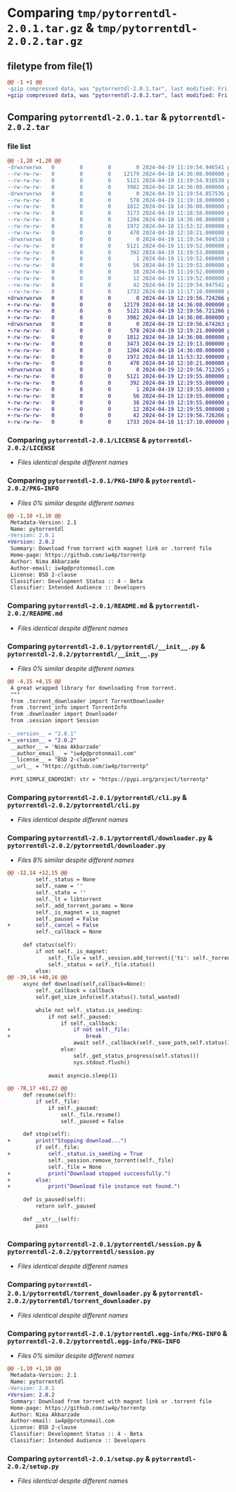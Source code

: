 # Comparing `tmp/pytorrentdl-2.0.1.tar.gz` & `tmp/pytorrentdl-2.0.2.tar.gz`

## filetype from file(1)

```diff
@@ -1 +1 @@
-gzip compressed data, was "pytorrentdl-2.0.1.tar", last modified: Fri Apr 19 11:19:55 2024, max compression
+gzip compressed data, was "pytorrentdl-2.0.2.tar", last modified: Fri Apr 19 12:19:56 2024, max compression
```

## Comparing `pytorrentdl-2.0.1.tar` & `pytorrentdl-2.0.2.tar`

### file list

```diff
@@ -1,20 +1,20 @@
-drwxrwxrwx   0        0        0        0 2024-04-19 11:19:54.946541 pytorrentdl-2.0.1/
--rw-rw-rw-   0        0        0    12179 2024-04-18 14:36:08.000000 pytorrentdl-2.0.1/LICENSE
--rw-rw-rw-   0        0        0     5121 2024-04-19 11:19:54.910539 pytorrentdl-2.0.1/PKG-INFO
--rw-rw-rw-   0        0        0     3982 2024-04-18 14:36:08.000000 pytorrentdl-2.0.1/README.md
-drwxrwxrwx   0        0        0        0 2024-04-19 11:19:54.857536 pytorrentdl-2.0.1/pytorrentdl/
--rw-rw-rw-   0        0        0      578 2024-04-19 11:19:18.000000 pytorrentdl-2.0.1/pytorrentdl/__init__.py
--rw-rw-rw-   0        0        0     1812 2024-04-18 14:36:08.000000 pytorrentdl-2.0.1/pytorrentdl/cli.py
--rw-rw-rw-   0        0        0     3173 2024-04-19 11:18:58.000000 pytorrentdl-2.0.1/pytorrentdl/downloader.py
--rw-rw-rw-   0        0        0     1204 2024-04-18 14:36:08.000000 pytorrentdl-2.0.1/pytorrentdl/session.py
--rw-rw-rw-   0        0        0     1972 2024-04-18 11:53:32.000000 pytorrentdl-2.0.1/pytorrentdl/torrent_downloader.py
--rw-rw-rw-   0        0        0      470 2024-04-18 12:10:21.000000 pytorrentdl-2.0.1/pytorrentdl/torrent_info.py
-drwxrwxrwx   0        0        0        0 2024-04-19 11:19:54.904538 pytorrentdl-2.0.1/pytorrentdl.egg-info/
--rw-rw-rw-   0        0        0     5121 2024-04-19 11:19:52.000000 pytorrentdl-2.0.1/pytorrentdl.egg-info/PKG-INFO
--rw-rw-rw-   0        0        0      392 2024-04-19 11:19:53.000000 pytorrentdl-2.0.1/pytorrentdl.egg-info/SOURCES.txt
--rw-rw-rw-   0        0        0        1 2024-04-19 11:19:52.000000 pytorrentdl-2.0.1/pytorrentdl.egg-info/dependency_links.txt
--rw-rw-rw-   0        0        0       56 2024-04-19 11:19:52.000000 pytorrentdl-2.0.1/pytorrentdl.egg-info/entry_points.txt
--rw-rw-rw-   0        0        0       38 2024-04-19 11:19:52.000000 pytorrentdl-2.0.1/pytorrentdl.egg-info/requires.txt
--rw-rw-rw-   0        0        0       12 2024-04-19 11:19:52.000000 pytorrentdl-2.0.1/pytorrentdl.egg-info/top_level.txt
--rw-rw-rw-   0        0        0       42 2024-04-19 11:19:54.947541 pytorrentdl-2.0.1/setup.cfg
--rw-rw-rw-   0        0        0     1733 2024-04-18 11:17:10.000000 pytorrentdl-2.0.1/setup.py
+drwxrwxrwx   0        0        0        0 2024-04-19 12:19:56.724266 pytorrentdl-2.0.2/
+-rw-rw-rw-   0        0        0    12179 2024-04-18 14:36:08.000000 pytorrentdl-2.0.2/LICENSE
+-rw-rw-rw-   0        0        0     5121 2024-04-19 12:19:56.721266 pytorrentdl-2.0.2/PKG-INFO
+-rw-rw-rw-   0        0        0     3982 2024-04-18 14:36:08.000000 pytorrentdl-2.0.2/README.md
+drwxrwxrwx   0        0        0        0 2024-04-19 12:19:56.674263 pytorrentdl-2.0.2/pytorrentdl/
+-rw-rw-rw-   0        0        0      578 2024-04-19 12:19:21.000000 pytorrentdl-2.0.2/pytorrentdl/__init__.py
+-rw-rw-rw-   0        0        0     1812 2024-04-18 14:36:08.000000 pytorrentdl-2.0.2/pytorrentdl/cli.py
+-rw-rw-rw-   0        0        0     3473 2024-04-19 12:19:13.000000 pytorrentdl-2.0.2/pytorrentdl/downloader.py
+-rw-rw-rw-   0        0        0     1204 2024-04-18 14:36:08.000000 pytorrentdl-2.0.2/pytorrentdl/session.py
+-rw-rw-rw-   0        0        0     1972 2024-04-18 11:53:32.000000 pytorrentdl-2.0.2/pytorrentdl/torrent_downloader.py
+-rw-rw-rw-   0        0        0      470 2024-04-18 12:10:21.000000 pytorrentdl-2.0.2/pytorrentdl/torrent_info.py
+drwxrwxrwx   0        0        0        0 2024-04-19 12:19:56.712265 pytorrentdl-2.0.2/pytorrentdl.egg-info/
+-rw-rw-rw-   0        0        0     5121 2024-04-19 12:19:55.000000 pytorrentdl-2.0.2/pytorrentdl.egg-info/PKG-INFO
+-rw-rw-rw-   0        0        0      392 2024-04-19 12:19:55.000000 pytorrentdl-2.0.2/pytorrentdl.egg-info/SOURCES.txt
+-rw-rw-rw-   0        0        0        1 2024-04-19 12:19:55.000000 pytorrentdl-2.0.2/pytorrentdl.egg-info/dependency_links.txt
+-rw-rw-rw-   0        0        0       56 2024-04-19 12:19:55.000000 pytorrentdl-2.0.2/pytorrentdl.egg-info/entry_points.txt
+-rw-rw-rw-   0        0        0       38 2024-04-19 12:19:55.000000 pytorrentdl-2.0.2/pytorrentdl.egg-info/requires.txt
+-rw-rw-rw-   0        0        0       12 2024-04-19 12:19:55.000000 pytorrentdl-2.0.2/pytorrentdl.egg-info/top_level.txt
+-rw-rw-rw-   0        0        0       42 2024-04-19 12:19:56.726266 pytorrentdl-2.0.2/setup.cfg
+-rw-rw-rw-   0        0        0     1733 2024-04-18 11:17:10.000000 pytorrentdl-2.0.2/setup.py
```

### Comparing `pytorrentdl-2.0.1/LICENSE` & `pytorrentdl-2.0.2/LICENSE`

 * *Files identical despite different names*

### Comparing `pytorrentdl-2.0.1/PKG-INFO` & `pytorrentdl-2.0.2/PKG-INFO`

 * *Files 0% similar despite different names*

```diff
@@ -1,10 +1,10 @@
 Metadata-Version: 2.1
 Name: pytorrentdl
-Version: 2.0.1
+Version: 2.0.2
 Summary: Download from torrent with magnet link or .torrent file
 Home-page: https://github.com/iw4p/torrentp
 Author: Nima Akbarzade
 Author-email: iw4p@protonmail.com
 License: BSD 2-clause
 Classifier: Development Status :: 4 - Beta
 Classifier: Intended Audience :: Developers
```

### Comparing `pytorrentdl-2.0.1/README.md` & `pytorrentdl-2.0.2/README.md`

 * *Files identical despite different names*

### Comparing `pytorrentdl-2.0.1/pytorrentdl/__init__.py` & `pytorrentdl-2.0.2/pytorrentdl/__init__.py`

 * *Files 0% similar despite different names*

```diff
@@ -4,15 +4,15 @@
 A great wrapped library for downloading from torrent.
 """
 from .torrent_downloader import TorrentDownloader
 from .torrent_info import TorrentInfo
 from .downloader import Downloader
 from .session import Session
 
-__version__ = "2.0.1"
+__version__ = "2.0.2"
 __author__ = 'Nima Akbarzade'
 __author_email__ = "iw4p@protonmail.com"
 __license__ = "BSD 2-clause"
 __url__ = "https://github.com/iw4p/torrentp"
 
 PYPI_SIMPLE_ENDPOINT: str = "https://pypi.org/project/torrentp"
```

### Comparing `pytorrentdl-2.0.1/pytorrentdl/cli.py` & `pytorrentdl-2.0.2/pytorrentdl/cli.py`

 * *Files identical despite different names*

### Comparing `pytorrentdl-2.0.1/pytorrentdl/downloader.py` & `pytorrentdl-2.0.2/pytorrentdl/downloader.py`

 * *Files 8% similar despite different names*

```diff
@@ -12,14 +12,15 @@
         self._status = None
         self._name = ''
         self._state = ''
         self._lt = libtorrent
         self._add_torrent_params = None
         self._is_magnet = is_magnet
         self._paused = False
+        self._cancel = False
         self._callback = None
 
     def status(self):
         if not self._is_magnet:
             self._file = self._session.add_torrent({'ti': self._torrent_info, 'save_path': f'{self._save_path}'})
             self._status = self._file.status()
         else:
@@ -39,14 +40,16 @@
     async def download(self,callback=None):
         self._callback = callback
         self.get_size_info(self.status().total_wanted)
 
         while not self._status.is_seeding:
             if not self._paused:
                 if self._callback:
+                    if not self._file:
+                        break
                     await self._callback(self._save_path,self.status())
                 else:
                     self._get_status_progress(self.status())
                     sys.stdout.flush()
 
             await asyncio.sleep(1)
 
@@ -78,17 +81,22 @@
     def resume(self):
         if self._file:
             if self._paused:
                 self._file.resume()
                 self._paused = False
 
     def stop(self):
+        print("Stopping download...")
         if self._file:
+            self._status.is_seeding = True
             self._session.remove_torrent(self._file)
             self._file = None
+            print("Download stopped successfully.")
+        else:
+            print("Download file instance not found.")
 
     def is_paused(self):
         return self._paused
 
     def __str__(self):
         pass
```

### Comparing `pytorrentdl-2.0.1/pytorrentdl/session.py` & `pytorrentdl-2.0.2/pytorrentdl/session.py`

 * *Files identical despite different names*

### Comparing `pytorrentdl-2.0.1/pytorrentdl/torrent_downloader.py` & `pytorrentdl-2.0.2/pytorrentdl/torrent_downloader.py`

 * *Files identical despite different names*

### Comparing `pytorrentdl-2.0.1/pytorrentdl.egg-info/PKG-INFO` & `pytorrentdl-2.0.2/pytorrentdl.egg-info/PKG-INFO`

 * *Files 0% similar despite different names*

```diff
@@ -1,10 +1,10 @@
 Metadata-Version: 2.1
 Name: pytorrentdl
-Version: 2.0.1
+Version: 2.0.2
 Summary: Download from torrent with magnet link or .torrent file
 Home-page: https://github.com/iw4p/torrentp
 Author: Nima Akbarzade
 Author-email: iw4p@protonmail.com
 License: BSD 2-clause
 Classifier: Development Status :: 4 - Beta
 Classifier: Intended Audience :: Developers
```

### Comparing `pytorrentdl-2.0.1/setup.py` & `pytorrentdl-2.0.2/setup.py`

 * *Files identical despite different names*

